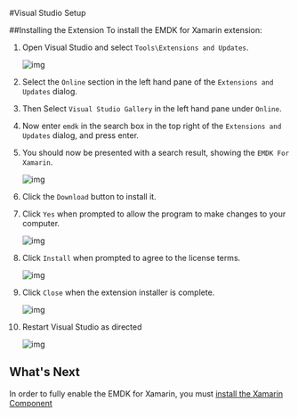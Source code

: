#Visual Studio Setup

<!--## Watch This Guide
![yt:4z1HQ1M3qJ0](images/video.png)-->


##Installing the Extension
To install the EMDK for Xamarin extension:

1. Open Visual Studio and select `Tools\Extensions and Updates`.

	![img](images/vs/toolsextensions.png)
2. Select the `Online` section in the left hand pane of the `Extensions and Updates` dialog.
3. Then Select `Visual Studio Gallery` in the left hand pane under `Online`.
4. Now enter `emdk` in the search box in the top right of the `Extensions and Updates` dialog, and press enter.
5. You should now be presented with a search result, showing the `EMDK For Xamarin`.

	![img](images/vs/install-emdk-found.png)
6. Click the `Download` button to install it.

7. Click `Yes` when prompted to allow the program to make changes to your computer.

	![img](images/vs/vsix-install-allow.png)
8. Click `Install` when prompted to agree to the license terms.

	![img](images/vs/vsix-install-license.png)
9. Click `Close` when the extension installer is complete.

	![img](images/vs/vsix-install-complete.png)
10. Restart Visual Studio as directed

	![img](images/vs/vsix-restart.png)



## What's Next
In order to fully enable the EMDK for Xamarin, you must [install the Xamarin Component](../guide/component/install)
